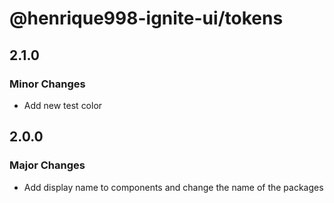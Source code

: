 # @henrique998-ignite-ui/tokens

## 2.1.0

### Minor Changes

- Add new test color

## 2.0.0

### Major Changes

- Add display name to components and change the name of the packages
